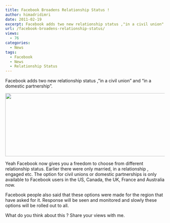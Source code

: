 ```yaml
---
title: Facebook Broadens Relationship Status !
author: himadridimri
date: 2011-02-19
excerpt: Facebook adds two new relationship status ,"in a civil union" and "in a domestic partnership".
url: /facebook-broadens-relationship-status/
views:
  - 76
categories:
  - News
tags:
  - Facebook
  - News
  - Relationship Status
---
```

Facebook adds two new relationship status ,&#8221;in a civil union&#8221; and &#8220;in a domestic partnership&#8221;.

[<img class="alignnone size-full wp-image-5804" src="http://cdn.devilsworkshop.org/files/2011/02/facebook-logo.jpg" alt="" width="600" height="200" />][1]

Yeah Facebook now gives you a freedom to choose from different relationship status. Earlier there were only married, in a relationship , engaged etc. The option for civil unions or domestic partnerships is only available to Facebook users in the US, Canada, the UK, France and Australia now.

Facebook people also said that these options were made for the region that have asked for it. Response will be seen and monitored and slowly these options will be rolled out to all.

What do you think about this ? Share your views with me.

 [1]: http://cdn.devilsworkshop.org/files/2011/02/facebook-logo.jpg
